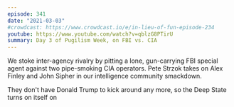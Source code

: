 ```yaml
---
episode: 341
date: "2021-03-03"
#crowdcast: https://www.crowdcast.io/e/in-lieu-of-fun-episode-234
youtube: https://www.youtube.com/watch?v=qblzG8PTirU
summary: Day 3 of Pugilism Week, on FBI vs. CIA
---
```

We stoke inter-agency rivalry by pitting a lone, gun-carrying FBI special agent
against two pipe-smoking CIA operators. Pete Strzok takes on Alex Finley and
John Sipher in our intelligence community smackdown. 

They don't have Donald Trump to kick around any more, so the Deep State turns
on itself on

